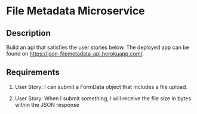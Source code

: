 # File Metadata Microservice

## Description

Build an api that satisfies the user stories below. The deployed app can be found on https://json-filemetadata-api.herokuapp.com/.

## Requirements

1.  User Story: I can submit a FormData object that includes a file upload.

2.  User Story: When I submit something, I will receive the file size in bytes within the JSON response
